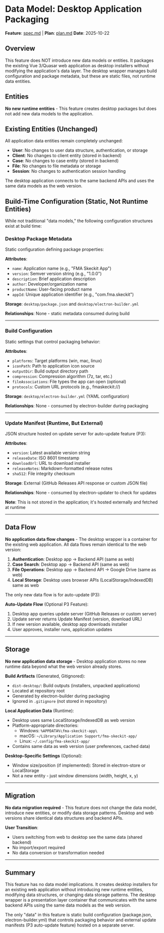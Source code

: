 # Data Model: Desktop Application Packaging

**Feature**: [spec.md](spec.md) | **Plan**: [plan.md](plan.md)
**Date**: 2025-10-22

## Overview

This feature does NOT introduce new data models or entities. It packages the existing Vue 3/Quasar web application as desktop installers without modifying the application's data layer. The desktop wrapper manages build configuration and package metadata, but these are static files, not runtime data entities.

## Entities

**No new runtime entities** - This feature creates desktop packages but does not add new data models to the application.

## Existing Entities (Unchanged)

All application data entities remain completely unchanged:

- **User**: No changes to user data structure, authentication, or storage
- **Client**: No changes to client entity (stored in backend)
- **Case**: No changes to case entity (stored in backend)
- **File**: No changes to file metadata or storage
- **Session**: No changes to authentication session handling

The desktop application connects to the same backend APIs and uses the same data models as the web version.

## Build-Time Configuration (Static, Not Runtime Entities)

While not traditional "data models," the following configuration structures exist at build time:

### Desktop Package Metadata

Static configuration defining package properties:

**Attributes**:
- `name`: Application name (e.g., "FMA Skeckit App")
- `version`: Semver version string (e.g., "1.0.0")
- `description`: Brief application description
- `author`: Developer/organization name
- `productName`: User-facing product name
- `appId`: Unique application identifier (e.g., "com.fma.skeckit")

**Storage**: `desktop/package.json` and `desktop/electron-builder.yml`

**Relationships**: None - static metadata consumed during build

---

### Build Configuration

Static settings that control packaging behavior:

**Attributes**:
- `platforms`: Target platforms (win, mac, linux)
- `iconPath`: Path to application icon source
- `outputDir`: Build output directory path
- `compression`: Compression algorithm (7z, tar, etc.)
- `fileAssociations`: File types the app can open (optional)
- `protocols`: Custom URL protocols (e.g., fmaskeckit://)

**Storage**: `desktop/electron-builder.yml` (YAML configuration)

**Relationships**: None - consumed by electron-builder during packaging

---

### Update Manifest (Runtime, But External)

JSON structure hosted on update server for auto-update feature (P3):

**Attributes**:
- `version`: Latest available version string
- `releaseDate`: ISO 8601 timestamp
- `downloadUrl`: URL to download installer
- `releaseNotes`: Markdown-formatted release notes
- `sha512`: File integrity checksum

**Storage**: External (GitHub Releases API response or custom JSON file)

**Relationships**: None - consumed by electron-updater to check for updates

**Note**: This is not stored in the application; it's hosted externally and fetched at runtime

---

## Data Flow

**No application data flow changes** - The desktop wrapper is a container for the existing web application. All data flows remain identical to the web version:

1. **Authentication**: Desktop app → Backend API (same as web)
2. **Case Search**: Desktop app → Backend API (same as web)
3. **File Operations**: Desktop app → Backend API → Google Drive (same as web)
4. **Local Storage**: Desktop uses browser APIs (LocalStorage/IndexedDB) same as web

The only new data flow is for auto-update (P3):

**Auto-Update Flow** (Optional P3 Feature):
1. Desktop app queries update server (GitHub Releases or custom server)
2. Update server returns Update Manifest (version, download URL)
3. If new version available, desktop app downloads installer
4. User approves, installer runs, application updates

---

## Storage

**No new application data storage** - Desktop application stores no new runtime data beyond what the web version already stores.

**Build Artifacts** (Generated, Gitignored):
- `dist-desktop/`: Build outputs (installers, unpacked applications)
- Located at repository root
- Generated by electron-builder during packaging
- Ignored in `.gitignore` (not stored in repository)

**Local Application Data** (Runtime):
- Desktop uses same LocalStorage/IndexedDB as web version
- Platform-appropriate directories:
  - Windows: `%APPDATA%\fma-skeckit-app\`
  - macOS: `~/Library/Application Support/fma-skeckit-app/`
  - Linux: `~/.config/fma-skeckit-app/`
- Contains same data as web version (user preferences, cached data)

**Desktop-Specific Settings** (Optional):
- Window size/position (if implemented): Stored in electron-store or LocalStorage
- Not a new entity - just window dimensions (width, height, x, y)

---

## Migration

**No data migration required** - This feature does not change the data model, introduce new entities, or modify data storage patterns. Desktop and web versions share identical data structures and backend APIs.

**User Transition**:
- Users switching from web to desktop see the same data (shared backend)
- No import/export required
- No data conversion or transformation needed

---

## Summary

This feature has no data model implications. It creates desktop installers for an existing web application without introducing new runtime entities, modifying data structures, or changing data storage patterns. The desktop wrapper is a presentation layer container that communicates with the same backend APIs using the same data models as the web version.

The only "data" in this feature is static build configuration (package.json, electron-builder.yml) that controls packaging behavior and external update manifests (P3 auto-update feature) hosted on a separate server.
